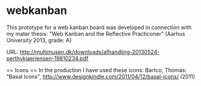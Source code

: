 webkanban
=========

This prototype for a web kanban board was developed in connection with my mater thesis:
"Web Kanban and the Reflective Practiconer"
(Aarhus University 2013, grade: A)

URL: http://multimusen.dk/downloads/afhandling-20130524-perthykjaerjensen-19810234.pdf

== Icons ==
In the production I have used these icons:
Bartco, Thomas: "Basal Icons", http://www.designkindle.com/2011/04/12/basal-icons/ (2011) 

